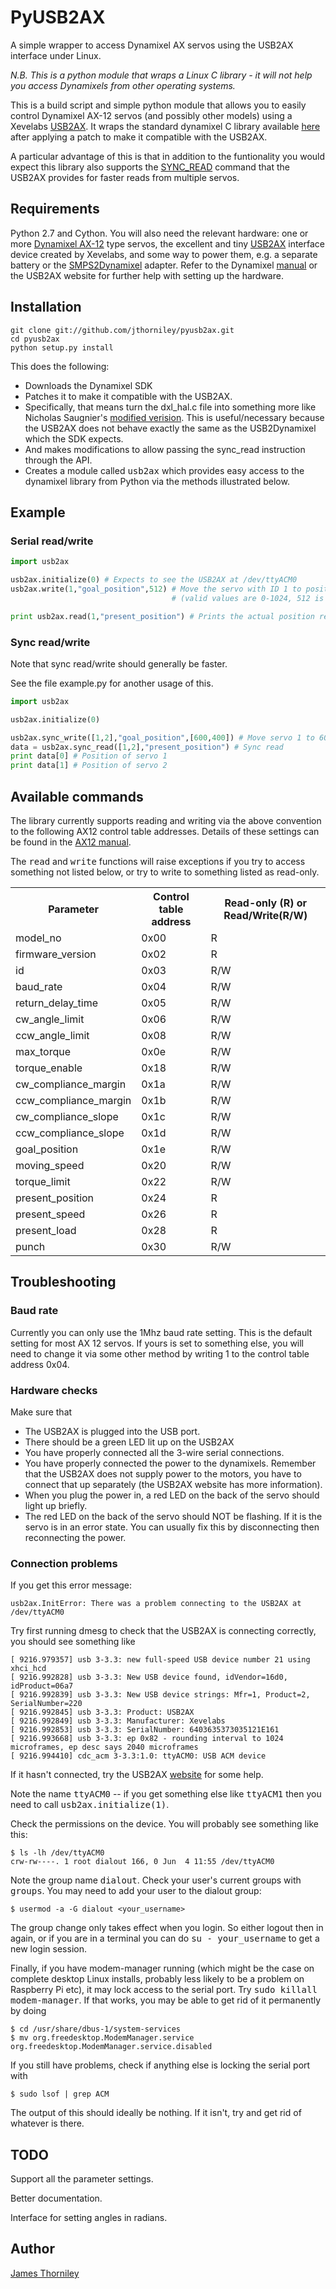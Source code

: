 # PyUSB2AX

A simple wrapper to access Dynamixel AX servos using the USB2AX interface under Linux.

_N.B. This is a python module that wraps a Linux C library - it will not help you access Dynamixels from other operating systems._

This is a build script and simple python module that allows you to easily control Dynamixel AX-12 servos (and possibly other models) using a 
Xevelabs [USB2AX](http://xevelabs.com/doku.php?id=product:usb2ax:usb2ax). It wraps the standard dynamixel C library 
available [here](http://support.robotis.com/en/software/dynamixel_sdk/usb2dynamixel/usb2dxl_linux.htm) after applying 
a patch to make it compatible with the USB2AX.

A particular advantage of this is that in addition to the funtionality you would expect this library
also supports the 
[SYNC_READ](http://www.xevelabs.com/doku.php?id=product:usb2ax:advanced_instructions) 
command that the USB2AX provides for faster reads from multiple servos.

## Requirements

Python 2.7 and Cython. You will also need the relevant hardware: one or more [Dynamixel AX-12](http://www.robotis.com/xe/dynamixel_en) type servos, the excellent and tiny [USB2AX](http://xevelabs.com/doku.php?id=product:usb2ax:usb2ax) interface device created by Xevelabs, and some way to power them, e.g. a separate battery or the [SMPS2Dynamixel](http://www.trossenrobotics.com/store/p/5886-SMPS2Dynamixel-Adapter.aspx) adapter. Refer to the Dynamixel [manual](http://support.robotis.com/en/product/dynamixel/ax_series/dxl_ax_actuator.htm) or the USB2AX website for further help with setting up the hardware.

## Installation

    git clone git://github.com/jthorniley/pyusb2ax.git
    cd pyusb2ax
    python setup.py install
    
This does the following:

* Downloads the Dynamixel SDK
* Patches it to make it compatible with the USB2AX.
 * Specifically, that means turn the dxl_hal.c file into something more like Nicholas Saugnier's [modified verision](https://paranoidstudio.assembla.com/code/paranoidstudio/git/node/blob/master/usb2ax/soft/dxl_hal.c). This is useful/necessary because the USB2AX does not behave exactly the same as the USB2Dynamixel which the SDK expects.
 * And makes modifications to allow passing the sync_read instruction through the API.
* Creates a module called <tt>usb2ax</tt> which provides easy access to the dynamixel library from Python via the
  methods illustrated below.

## Example

### Serial read/write
```python
import usb2ax

usb2ax.initialize(0) # Expects to see the USB2AX at /dev/ttyACM0
usb2ax.write(1,"goal_position",512) # Move the servo with ID 1 to position 512
                                    # (valid values are 0-1024, 512 is in the middle)

print usb2ax.read(1,"present_position") # Prints the actual position reported by the dynamixel.
```

### Sync read/write

Note that sync read/write should generally be faster.

See the file example.py for another usage of this.

```python    
import usb2ax

usb2ax.initialize(0)

usb2ax.sync_write([1,2],"goal_position",[600,400]) # Move servo 1 to 600 and servo 2 to 400
data = usb2ax.sync_read([1,2],"present_position") # Sync read
print data[0] # Position of servo 1
print data[1] # Position of servo 2
```

## Available commands

The library currently supports reading and writing via the above convention to
the following AX12 control table addresses. Details of these settings can be found
in the [AX12 manual](http://support.robotis.com/en/product/dynamixel/ax_series/dxl_ax_actuator.htm).

The <tt>read</tt> and <tt>write</tt> functions will raise exceptions if you
try to access something not listed below, or try to write to something listed
as read-only.


<table>
<tr><th>Parameter</th><th>Control table address</th><th>Read-only (R) or Read/Write(R/W)</th></tr>
<tr><td>model_no</td><td>0x00</td><td>R</td></tr>
<tr><td>firmware_version</td><td>0x02</td><td>R</td></tr>
<tr><td>id</td><td>0x03</td><td>R/W</td></tr>
<tr><td>baud_rate</td><td>0x04</td><td>R/W</td></tr>
<tr><td>return_delay_time</td><td>0x05</td><td>R/W</td></tr>
<tr><td>cw_angle_limit</td><td>0x06</td><td>R/W</td></tr>
<tr><td>ccw_angle_limit</td><td>0x08</td><td>R/W</td></tr>
<tr><td>max_torque</td><td>0x0e</td><td>R/W</td></tr>
<tr><td>torque_enable</td><td>0x18</td><td>R/W</td></tr>
<tr><td>cw_compliance_margin</td><td>0x1a</td><td>R/W</td></tr>
<tr><td>ccw_compliance_margin</td><td>0x1b</td><td>R/W</td></tr>
<tr><td>cw_compliance_slope</td><td>0x1c</td><td>R/W</td></tr>
<tr><td>ccw_compliance_slope</td><td>0x1d</td><td>R/W</td></tr>
<tr><td>goal_position</td><td>0x1e</td><td>R/W</td></tr>
<tr><td>moving_speed</td><td>0x20</td><td>R/W</td></tr>
<tr><td>torque_limit</td><td>0x22</td><td>R/W</td></tr>
<tr><td>present_position</td><td>0x24</td><td>R</td></tr>
<tr><td>present_speed</td><td>0x26</td><td>R</td></tr>
<tr><td>present_load</td><td>0x28</td><td>R</td></tr>
<tr><td>punch</td><td>0x30</td><td>R/W</td></tr>
</table>

## Troubleshooting

### Baud rate

Currently you can only use the 1Mhz baud rate setting. This is the default setting for most AX 12 servos. If yours is set to something else, you will need to change it via some other method by writing 1 to the control table address 0x04.

### Hardware checks

Make sure that

* The USB2AX is plugged into the USB port.
* There should be a green LED lit up on the USB2AX
* You have properly connected all the 3-wire serial connections.
* You have properly connected the power to the dynamixels. Remember that the USB2AX does not supply power to the motors, you have to connect that up separately (the USB2AX website has more information).
 * When you plug the power in, a red LED on the back of the servo should light up briefly.
* The red LED on the back of the servo should NOT be flashing. If it is the servo is in an error state. You can usually fix this by disconnecting then reconnecting the power.

### Connection problems

If you get this error message:

    usb2ax.InitError: There was a problem connecting to the USB2AX at /dev/ttyACM0

Try first running dmesg to check that the USB2AX is connecting correctly, you should see something
like

    [ 9216.979357] usb 3-3.3: new full-speed USB device number 21 using xhci_hcd
    [ 9216.992828] usb 3-3.3: New USB device found, idVendor=16d0, idProduct=06a7
    [ 9216.992839] usb 3-3.3: New USB device strings: Mfr=1, Product=2, SerialNumber=220
    [ 9216.992845] usb 3-3.3: Product: USB2AX
    [ 9216.992849] usb 3-3.3: Manufacturer: Xevelabs
    [ 9216.992853] usb 3-3.3: SerialNumber: 6403635373035121E161
    [ 9216.993668] usb 3-3.3: ep 0x82 - rounding interval to 1024 microframes, ep desc says 2040 microframes
    [ 9216.994410] cdc_acm 3-3.3:1.0: ttyACM0: USB ACM device

If it hasn't connected, try the USB2AX [website](http://xevelabs.com/doku.php?id=product:usb2ax:usb2ax) for some help.

Note the name <tt>ttyACM0</tt> -- if you get something else like <tt>ttyACM1</tt> then
you need to call <tt>usb2ax.initialize(1)</tt>.

Check the permissions on the device. You will probably see something like this:

    $ ls -lh /dev/ttyACM0 
    crw-rw----. 1 root dialout 166, 0 Jun  4 11:55 /dev/ttyACM0

Note the group name <tt>dialout</tt>. Check your user's current groups with <tt>groups</tt>.
You may need to add your user to the dialout group:

    $ usermod -a -G dialout <your_username>

The group change only takes effect when you login. So either logout then in again, or if you are in
a terminal you can do <tt>su - your_username</tt> to get a new login session.

Finally, if you have modem-manager running (which might be the case on complete desktop
Linux installs, probably less likely to be a problem on Raspberry Pi etc), it
may lock access to the serial port. Try
<tt>sudo killall modem-manager</tt>. If that works, you may be able to get rid of it permanently by doing

    $ cd /usr/share/dbus-1/system-services
    $ mv org.freedesktop.ModemManager.service org.freedesktop.ModemManager.service.disabled

If you still have problems, check if anything else is locking the serial port with

    $ sudo lsof | grep ACM

The output of this should ideally be nothing. If it isn't, try and get rid of whatever is there.

## TODO

Support all the parameter settings.

Better documentation.

Interface for setting angles in radians.


## Author

[James Thorniley](http://www.jamesthorniley.com)
